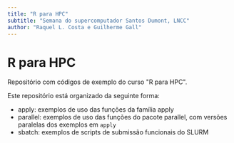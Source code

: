 ```yaml
---
title: "R para HPC"
subtitle: "Semana do supercomputador Santos Dumont, LNCC"
author: "Raquel L. Costa e Guilherme Gall"
---
```


# R para HPC 

Repositório com códigos de exemplo do curso "R para HPC".

Este repositório está organizado da seguinte forma:

* apply: exemplos de uso das funções da família apply
* parallel: exemplos de uso das funções do pacote parallel, com versões
  paralelas dos exemplos em `apply`
* sbatch: exemplos de scripts de submissão funcionais do SLURM
